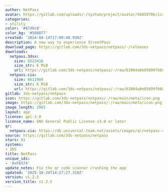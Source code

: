 ```yaml
---
author: NetPass
avatar: https://gitlab.com/uploads/-/system/project/avatar/56839786/icon.png
categories:
- utility
color: '#87d6c8'
color_bg: '#508077'
created: '2024-04-14T17:00:40.939Z'
description: A new way to experience StreetPass
download_page: https://gitlab.com/3ds-netpass/netpass/-/releases
downloads:
  netpass.3dsx:
    size: 6523416
    size_str: 6 MiB
    url: https://gitlab.com/3ds-netpass/netpass/-/raw/63004a0e05699f6603a0a3051fddb7e663298a66/netpass.3dsx?inline=false
  netpass.cia:
    size: 6611904
    size_str: 6 MiB
    url: https://gitlab.com/3ds-netpass/netpass/-/raw/63004a0e05699f6603a0a3051fddb7e663298a66/netpass.cia?inline=false
gitlab: 3ds-netpass/netpass
icon: https://gitlab.com/3ds-netpass/netpass/-/raw/main/meta/icon.png
image: https://gitlab.com/3ds-netpass/netpass/-/raw/main/meta/icon.png
image_length: 2983
layout: app
license: gpl-3.0
license_name: GNU General Public License v3.0 or later
qr:
  netpass.cia: https://db.universal-team.net/assets/images/qr/netpass-cia.png
source: https://gitlab.com/3ds-netpass/netpass
stars: 61
systems:
- 3DS
title: NetPass
unique_ids:
- '0xF6574'
update_notes: Fix the qr code scanner crashing the app
updated: '2025-10-24T14:27:27.310Z'
version: v1.2.5
version_title: v1.2.5
---
```

